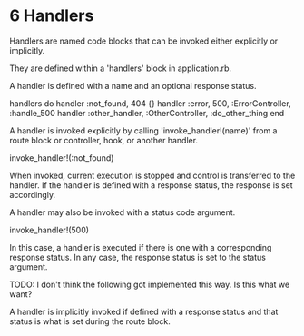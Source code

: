 <h1 id="section_6">6 Handlers</h1>

Handlers are named code blocks that can be invoked either explicitly or implicitly.

They are defined within a 'handlers' block in application.rb.

A handler is defined with a name and an optional response status.

<div class="code ruby">
handlers do
    handler :not_found, 404 {}
    handler :error, 500, :ErrorController, :handle_500
    handler :other_handler, :OtherController, :do_other_thing
end
</div>

A handler is invoked explicitly by calling 'invoke_handler!(name)' from a route block or controller, hook, or another handler.

<div class="code ruby">
invoke_handler!(:not_found)
</div>

When invoked, current execution is stopped and control is transferred to the handler.
If the handler is defined with a response status, the response is set accordingly.

A handler may also be invoked with a status code argument.
<div class="code ruby">
invoke_handler!(500)
</div>

In this case, a handler is executed if there is one with a corresponding response status.
In any case, the response status is set to the status argument.

TODO: I don't think the following got implemented this way. Is this what we want?

A handler is implicitly invoked if defined with a response status and that status is what is set during the route block.


